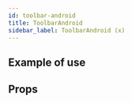 ```yaml
---
id: toolbar-android
title: ToolbarAndroid
sidebar_label: ToolbarAndroid (x)
---
```


## Example of use

## Props
